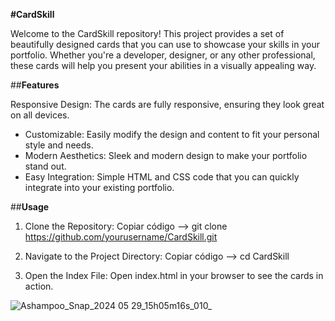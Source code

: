 **#CardSkill**

Welcome to the CardSkill repository! This project provides a set of beautifully designed cards that you can use to showcase your skills in your portfolio. Whether you're a developer, designer, or any other professional, these cards will help you present your abilities in a visually appealing way.

##**Features**

Responsive Design: The cards are fully responsive, ensuring they look great on all devices.
- Customizable: Easily modify the design and content to fit your personal style and needs.
- Modern Aesthetics: Sleek and modern design to make your portfolio stand out.
- Easy Integration: Simple HTML and CSS code that you can quickly integrate into your existing portfolio.

##**Usage**

1. Clone the Repository:
	Copiar código --> git clone https://github.com/yourusername/CardSkill.git

2. Navigate to the Project Directory:
	Copiar código --> cd CardSkill

3. Open the Index File:
	Open index.html in your browser to see the cards in action.

![Ashampoo_Snap_2024 05 29_15h05m16s_010_](https://github.com/Brendaur11/CardSkill/assets/113529315/712155cb-a33b-4ed1-9116-8701e5437577)


